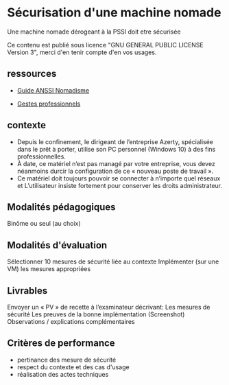 # Sécurisation d'une machine nomade

Une machine nomade dérogeant à la PSSI doit etre sécurisée

Ce contenu est publié sous licence "GNU GENERAL PUBLIC LICENSE Version 3", merci d'en tenir compte d'en vos usages.

## ressources

* [Guide ANSSI Nomadisme](https://www.ssi.gouv.fr/guide/recommandations-sur-le-nomadisme-numerique/)

* [Gestes professionnels](https://github.com/Aif4thah/Dojo-101)

## contexte

* Depuis le confinement, le dirigeant de l’entreprise Azerty, spécialisée dans le prêt à porter, utilise son PC personnel (Windows 10) à des fins professionnelles. 
* À date, ce matériel n’est pas managé par votre entreprise, vous devez néanmoins durcir la configuration de ce « nouveau poste de travail ».
* Ce matériel doit toujours pouvoir se connecter à n’importe quel réseaux et L’utilisateur insiste fortement pour conserver les droits administrateur.

## Modalités pédagogiques

Binôme ou seul (au choix)

## Modalités d'évaluation

Sélectionner 10 mesures de sécurité liée au contexte
Implémenter (sur une VM) les mesures appropriées

## Livrables

Envoyer un « PV » de recette à l’examinateur décrivant: 
Les mesures de sécurité
Les preuves de la bonne implémentation (Screenshot)
Observations / explications complémentaires

## Critères de performance

* pertinance des mesure de sécurité
* respect du contexte et des cas d'usage
* réalisation des actes techniques

